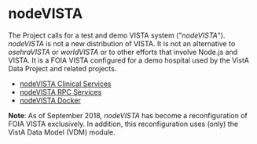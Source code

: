# nodeVISTA

The Project calls for a test and demo VISTA system ("_nodeVISTA_"). _nodeVISTA_ is not a new distribution of VISTA. It is not an alternative to _osehraVISTA_ or _worldVISTA_ or to other efforts that involve Node.js and VISTA. It is a FOIA VISTA configured for a demo hospital used by the VistA Data Project and related projects.


* [nodeVISTA Clinical Services](https://github.com/vistadataproject/nodeVISTA/tree/master/clinicalService#clinical-rest-service)
* [nodeVISTA RPC Services](https://github.com/vistadataproject/nodeVISTA/tree/master/rpcServer#rpc-server)
* [nodeVISTA Docker](https://github.com/vistadataproject/nodeVISTA/tree/master/setupDocker#docker-for-nodevista)


__Note__: As of September 2018, _nodeVISTA_ has become a reconfiguration of FOIA VISTA exclusively. In addition, this reconfiguration uses (only) the VistA Data Model (VDM) module.
